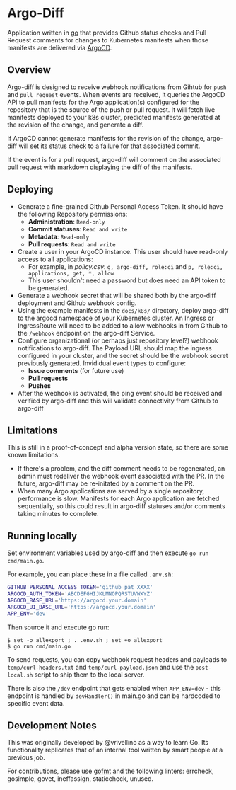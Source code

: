 # Argo-Diff

Application written in [go](https://go.dev/) that provides Github status checks and Pull Request comments
for changes to Kubernetes manifests when those manifests are delivered via
[ArgoCD](https://argo-cd.readthedocs.io/en/stable/).

## Overview

Argo-diff is designed to receive webhook notifications from Gihtub for `push` and `pull_request` events. When
events are received, it queries the ArgoCD API to pull manifests for the Argo application(s) configured for
the repository that is the source of the push or pull request. It will fetch live manifests deployed to your
k8s cluster, predicted manifests generated at the revision of the change, and generate a diff.

If ArgoCD cannot generate manifests for the revision of the change, argo-diff will set its status check to a
failure for that associated commit.

If the event is for a pull request, argo-diff will comment on the associated pull request with markdown
displaying the diff of the manifests.

## Deploying

- Generate a fine-grained Github Personal Access Token. It should have the following Repository permissions:
  - **Administration**: `Read-only`
  - **Commit statuses**: `Read and write`
  - **Metadata**: `Read-only`
  - **Pull requests**: `Read and write`
- Create a user in your ArgoCD instance. This user should have read-only access to all applications:
  - For example, in _policy.csv_: `g, argo-diff, role:ci` and `p, role:ci, applications, get, *, allow`
  - This user shouldn't need a password but does need an API token to be generated.
- Generate a webhook secret that will be shared both by the argo-diff deployment and Github webhook config.
- Using the example manifests in the `docs/k8s/` directory, deploy argo-diff to the argocd namespace of your
    Kubernetes cluster. An Ingress or IngressRoute will need to be added to allow webhooks in from Github to
    the `/webhook` endpoint on the argo-diff Service.
- Configure organizational (or perhaps just repository level?) webhook notifications to argo-diff. The Payload
    URL should map the ingress configured in your cluster, and the secret should be the webhook secret
    previously generated. Invididual event types to configure:
  - **Issue comments** (for future use)
  - **Pull requests**
  - **Pushes**
- After the webhook is activated, the ping event should be received and verified by argo-diff and this will
    validate connectivity from Github to argo-diff

## Limitations

This is still in a proof-of-concept and alpha version state, so there are some known limitations.

- If there's a problem, and the diff comment needs to be regenerated, an admin must redeliver the webhook
    event associated with the PR. In the future, argo-diff may be re-initated by a comment on the PR.
- When many Argo applications are served by a single repository, performance is slow. Manifests for each Argo
    application are fetched sequentially, so this could result in argo-diff statuses and/or comments taking
    minutes to complete.

## Running locally

Set environment variables used by argo-diff and then execute `go run cmd/main.go`.

For example, you can place these in a file called `.env.sh`:

```sh
GITHUB_PERSONAL_ACCESS_TOKEN='github_pat_XXXX'
ARGOCD_AUTH_TOKEN='ABCDEFGHIJKLMNOPQRSTUVWXYZ'
ARGOCD_BASE_URL='https://argocd.your.domain'
ARGOCD_UI_BASE_URL='https://argocd.your.domain'
APP_ENV='dev'
```

Then source it and execute go run:

```
$ set -o allexport ; . .env.sh ; set +o allexport
$ go run cmd/main.go
```

To send requests, you can copy webhook request headers and payloads to `temp/curl-headers.txt` and
`temp/curl-payload.json` and use the `post-local.sh` script to ship them to the local server.

There is also the `/dev` endpoint that gets enabled when `APP_ENV=dev` - this endpoint is handled by
`devHandler()` in main.go and can be hardcoded to specific event data.

## Development Notes

This was originally developed by @vrivellino as a way to learn Go. Its functionality replicates that of an
internal tool written by smart people at a previous job.

For contributions, please use [gofmt](https://pkg.go.dev/cmd/gofmt) and the following linters: errcheck,
gosimple, govet, ineffassign, staticcheck, unused.
